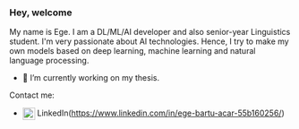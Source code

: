 ### Hey, welcome


My name is Ege. I am a DL/ML/AI developer and also senior-year Linguistics student.
I'm very passionate about AI technologies. Hence, I try to make my own models based on deep learning, machine learning and natural language processing.


- 🔭 I’m currently working on my thesis. 

Contact me:
* <img src="https://unpkg.com/simple-icons@7.15.0/icons/linkedin.svg" alt='linkedin' height='22' align="center"> LinkedIn(https://www.linkedin.com/in/ege-bartu-acar-55b160256/)  
